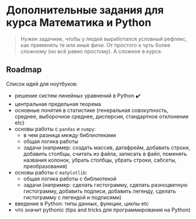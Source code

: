 # Дополнительные задания для курса Математика и Python

> Нужен задачник, чтобы у людей выработался условный рефлекс, как применять те или иные фичи.
> От простого к чуть более сложному (но всё равно простому). А сложное в курсе.

## Roadmap

Список идей для ноутбуков:

* решение систем линейных уравнений в Python :heavy_check_mark:
* центральная предельная теорема
* основные понятия в статистике (генеральная совокупность, среднее, выборочное среднее, дисперсия, стандартное отклонение etc)
* основы работы с `pandas` и `numpy`:
  * в чем разница между библиотеками
  * общая логика работы
  * задачи (например: создать массив, датафрейм, добавить строки, добавить столбцы, считать из файла, записать в файл, поменять названия колонок, убрать столбцы, убрать строки, сабсеты, преобразования)
* основы работы с `matplotlib`:
  * общая логика работы с библиотекой
  * задачи (например: сделать гистограмму, сделать разноцветную гистограмму, добавить подписи, добавить легенду, сделать гистограмму с легендой и подписями)
* введение в Python: типы данных, функции, циклы etc
* что значит pythonic (tips and tricks для программирования на Python)
